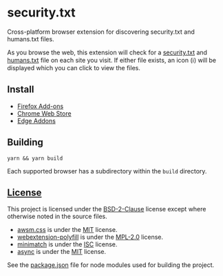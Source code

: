 # security.txt

Cross-platform browser extension for discovering security.txt and humans.txt files.

As you browse the web, this extension will check for a [security.txt](https://tools.ietf.org/html/draft-foudil-securitytxt-08) 
and [humans.txt](http://humanstxt.org) file on each site you visit. If either file exists, an icon (:information_source:) 
will be displayed which you can click to view the files.

## Install

- [Firefox Add-ons](https://addons.mozilla.org/addon/security-txt/)
- [Chrome Web Store](https://chrome.google.com/webstore/detail/securitytxt/enhcidlgmnmolephljjhbgfnjlfjnimd)
- [Edge Addons](https://microsoftedge.microsoft.com/addons/detail/hfhegbhdofjdepaelheapbihjlhkaofj)

## Building

``yarn && yarn build``

Each supported browser has a subdirectory within the `build` directory.

## [License](LICENSE)

This project is licensed under the [BSD-2-Clause](https://opensource.org/licenses/BSD-2-Clause) license except where otherwise noted in the source files.

- [awsm.css](https://github.com/igoradamenko/awsm.css) is under the [MIT](https://opensource.org/licenses/MIT) license.
- [webextension-polyfill](https://github.com/mozilla/webextension-polyfill) is under the [MPL-2.0](https://opensource.org/licenses/MPL-2.0) license.
- [minimatch](https://github.com/isaacs/minimatch) is under the [ISC](https://opensource.org/licenses/ISC) license.
- [async](https://github.com/caolan/async) is under the [MIT](https://github.com/caolan/async/blob/master/LICENSE) license.

See the [package.json](package.json) file for node modules used for building the project.

